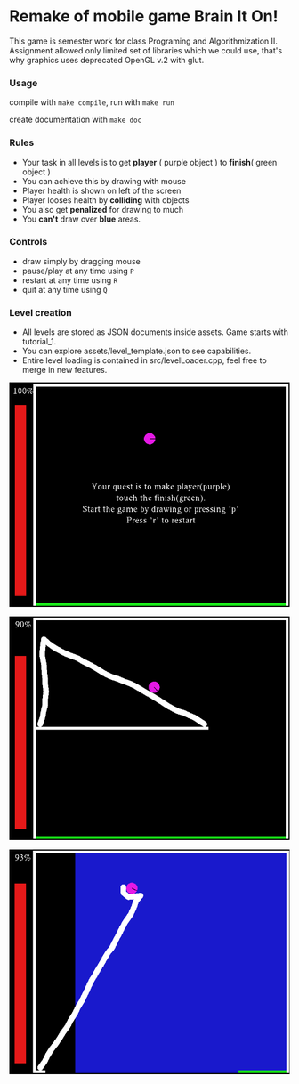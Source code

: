 # Remake of mobile game Brain It On!
 This game is semester work for class Programing and Algorithmization II. Assignment allowed only limited set of libraries which we could use, that's why graphics uses deprecated OpenGL v.2 with glut.

### Usage
compile with `make compile`,
run with `make run`

create documentation with `make doc`

### Rules
- Your task in all levels is to get **player**
( purple object ) to **finish**( green object )
- You can achieve this by drawing with mouse
- Player health is shown on left of the screen
- Player looses health by **colliding** with objects
- You also get **penalized** for drawing to much
- You **can't** draw over **blue** areas.

### Controls
- draw simply by dragging mouse
- pause/play at any time using `P`
- restart at any time using `R`
- quit at any time using `Q`

### Level creation
- All levels are stored as JSON documents inside assets. Game starts with tutorial_1.
- You can explore assets/level_template.json to see capabilities.
- Entire level loading is contained in src/levelLoader.cpp, feel free to merge in new features.

![](assets/tut_1.png)

![](assets/tut_2.png)

![](assets/tut_3.png)
